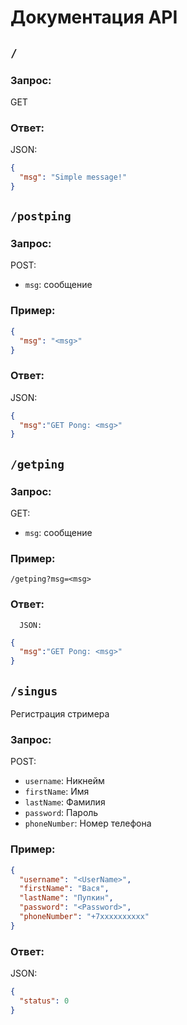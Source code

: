 # Документация API

## `/`

### Запрос:

GET

### Ответ:

JSON:

```json
{
  "msg": "Simple message!"
}
```

## `/postping`

### Запрос:

POST:
* ``msg``: сообщение

### Пример: 
```json
{
  "msg": "<msg>"
}
```

### Ответ:

JSON:

```json
{
  "msg":"GET Pong: <msg>"
}
```

## `/getping`

### Запрос:

GET:

* ``msg``: сообщение

### Пример: 
``/getping?msg=<msg>``

### Ответ:

      JSON:

```json
{
  "msg":"GET Pong: <msg>"
}
```

## `/singus`
Регистрация стримера

### Запрос:

POST:

* ``username``: Никнейм
* ``firstName``: Имя
* ``lastName``: Фамилия
* ``password``: Пароль
* ``phoneNumber``: Номер телефона

### Пример: 
```json
{
  "username": "<UserName>",
  "firstName": "Вася",
  "lastName": "Пупкин",
  "password": "<Password>",
  "phoneNumber": "+7xxxxxxxxxx"
}
```

### Ответ:

JSON:

```json
{
  "status": 0
}
```

